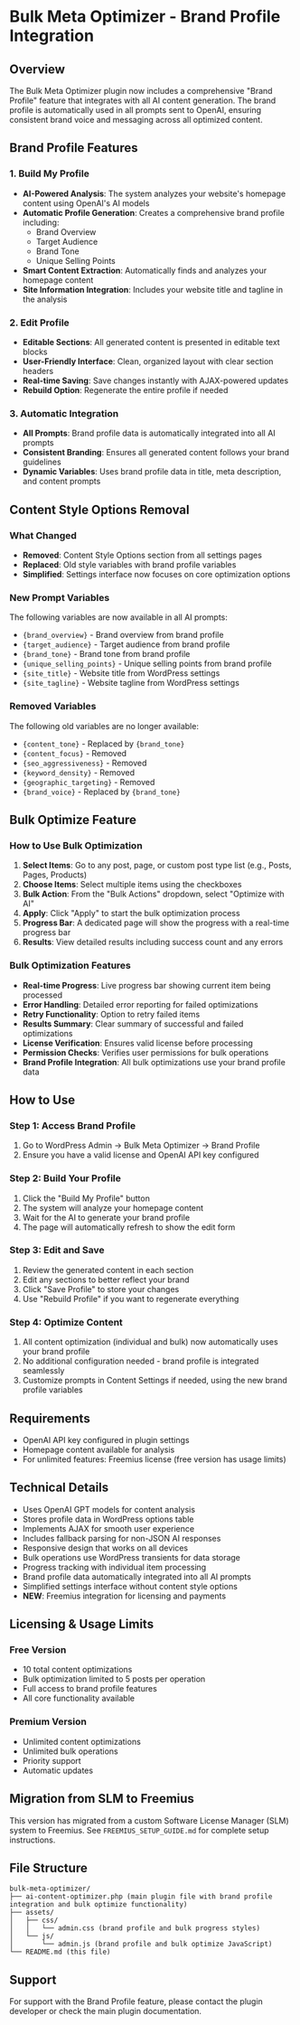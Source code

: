 # Bulk Meta Optimizer - Brand Profile Integration

## Overview
The Bulk Meta Optimizer plugin now includes a comprehensive "Brand Profile" feature that integrates with all AI content generation. The brand profile is automatically used in all prompts sent to OpenAI, ensuring consistent brand voice and messaging across all optimized content.

## Brand Profile Features

### 1. Build My Profile
- **AI-Powered Analysis**: The system analyzes your website's homepage content using OpenAI's AI models
- **Automatic Profile Generation**: Creates a comprehensive brand profile including:
  - Brand Overview
  - Target Audience
  - Brand Tone
  - Unique Selling Points
- **Smart Content Extraction**: Automatically finds and analyzes your homepage content
- **Site Information Integration**: Includes your website title and tagline in the analysis

### 2. Edit Profile
- **Editable Sections**: All generated content is presented in editable text blocks
- **User-Friendly Interface**: Clean, organized layout with clear section headers
- **Real-time Saving**: Save changes instantly with AJAX-powered updates
- **Rebuild Option**: Regenerate the entire profile if needed

### 3. Automatic Integration
- **All Prompts**: Brand profile data is automatically integrated into all AI prompts
- **Consistent Branding**: Ensures all generated content follows your brand guidelines
- **Dynamic Variables**: Uses brand profile data in title, meta description, and content prompts

## Content Style Options Removal

### What Changed
- **Removed**: Content Style Options section from all settings pages
- **Replaced**: Old style variables with brand profile variables
- **Simplified**: Settings interface now focuses on core optimization options

### New Prompt Variables
The following variables are now available in all AI prompts:
- `{brand_overview}` - Brand overview from brand profile
- `{target_audience}` - Target audience from brand profile  
- `{brand_tone}` - Brand tone from brand profile
- `{unique_selling_points}` - Unique selling points from brand profile
- `{site_title}` - Website title from WordPress settings
- `{site_tagline}` - Website tagline from WordPress settings

### Removed Variables
The following old variables are no longer available:
- `{content_tone}` - Replaced by `{brand_tone}`
- `{content_focus}` - Removed
- `{seo_aggressiveness}` - Removed
- `{keyword_density}` - Removed
- `{geographic_targeting}` - Removed
- `{brand_voice}` - Replaced by `{brand_tone}`

## Bulk Optimize Feature

### How to Use Bulk Optimization
1. **Select Items**: Go to any post, page, or custom post type list (e.g., Posts, Pages, Products)
2. **Choose Items**: Select multiple items using the checkboxes
3. **Bulk Action**: From the "Bulk Actions" dropdown, select "Optimize with AI"
4. **Apply**: Click "Apply" to start the bulk optimization process
5. **Progress Bar**: A dedicated page will show the progress with a real-time progress bar
6. **Results**: View detailed results including success count and any errors

### Bulk Optimization Features
- **Real-time Progress**: Live progress bar showing current item being processed
- **Error Handling**: Detailed error reporting for failed optimizations
- **Retry Functionality**: Option to retry failed items
- **Results Summary**: Clear summary of successful and failed optimizations
- **License Verification**: Ensures valid license before processing
- **Permission Checks**: Verifies user permissions for bulk operations
- **Brand Profile Integration**: All bulk optimizations use your brand profile data

## How to Use

### Step 1: Access Brand Profile
1. Go to WordPress Admin → Bulk Meta Optimizer → Brand Profile
2. Ensure you have a valid license and OpenAI API key configured

### Step 2: Build Your Profile
1. Click the "Build My Profile" button
2. The system will analyze your homepage content
3. Wait for the AI to generate your brand profile
4. The page will automatically refresh to show the edit form

### Step 3: Edit and Save
1. Review the generated content in each section
2. Edit any sections to better reflect your brand
3. Click "Save Profile" to store your changes
4. Use "Rebuild Profile" if you want to regenerate everything

### Step 4: Optimize Content
1. All content optimization (individual and bulk) now automatically uses your brand profile
2. No additional configuration needed - brand profile is integrated seamlessly
3. Customize prompts in Content Settings if needed, using the new brand profile variables

## Requirements
- OpenAI API key configured in plugin settings
- Homepage content available for analysis
- For unlimited features: Freemius license (free version has usage limits)

## Technical Details
- Uses OpenAI GPT models for content analysis
- Stores profile data in WordPress options table
- Implements AJAX for smooth user experience
- Includes fallback parsing for non-JSON AI responses
- Responsive design that works on all devices
- Bulk operations use WordPress transients for data storage
- Progress tracking with individual item processing
- Brand profile data automatically integrated into all AI prompts
- Simplified settings interface without content style options
- **NEW**: Freemius integration for licensing and payments

## Licensing & Usage Limits

### Free Version
- 10 total content optimizations
- Bulk optimization limited to 5 posts per operation
- Full access to brand profile features
- All core functionality available

### Premium Version
- Unlimited content optimizations
- Unlimited bulk operations
- Priority support
- Automatic updates

## Migration from SLM to Freemius
This version has migrated from a custom Software License Manager (SLM) system to Freemius. See `FREEMIUS_SETUP_GUIDE.md` for complete setup instructions.

## File Structure
```
bulk-meta-optimizer/
├── ai-content-optimizer.php (main plugin file with brand profile integration and bulk optimize functionality)
├── assets/
│   ├── css/
│   │   └── admin.css (brand profile and bulk progress styles)
│   └── js/
│       └── admin.js (brand profile and bulk optimize JavaScript)
└── README.md (this file)
```

## Support
For support with the Brand Profile feature, please contact the plugin developer or check the main plugin documentation. 